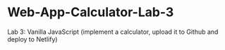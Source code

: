 # Web-App-Calculator-Lab-3
Lab 3: Vanilla JavaScript (implement a calculator, upload it to Github and deploy to Netlify)
